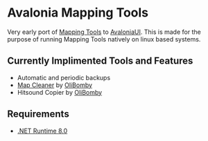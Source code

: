 # Avalonia Mapping Tools 

Very early port of [Mapping Tools](https://github.com/OliBomby/Mapping_Tools) to [AvaloniaUI](https://www.avaloniaui.net/).
This is made for the purpose of running Mapping Tools natively on linux based systems.

## Currently Implimented Tools and Features
- Automatic and periodic backups
- [Map Cleaner](https://github.com/OliBomby/Map-Cleaner) by [OliBomby](https://github.com/OliBomby)
- Hitsound Copier by [OliBomby](https://github.com/OliBomby) 

## Requirements
- [.NET Runtime 8.0](https://dotnet.microsoft.com/en-us/download/dotnet/8.0)

